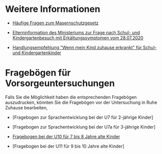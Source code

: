 # Weitere Informationen

* [Häufige Fragen zum Masernschutzgesetz](https://www.masernschutz.de/fileadmin/Masernschutzgesetz/Downloads/01-Merkblatt-Masernschutzgesetz-Eltern-VR4.pdf)

* [Elterninformation des Ministeriums zur Frage nach Schul- und Kindergartenbesuch mit Erkältungssymptomen vom 28.07.2020](https://www.mkffi.nrw/sites/default/files/asset/document/20200728_offizielle_information_land_nrw_krankheitssymptome.pdf)

* [Handlungsempfehlung "Wenn mein Kind zuhause erkrankt" für Schul- und Kindergartenkinder](https://www.schulministerium.nrw.de/themen/schulsystem/elterninfo-wenn-mein-kind-zuhause-erkrankt-handlungsempfehlung)



# Fragebögen für Vorsorgeuntersuchungen

Falls Sie die Möglichkeit haben die entsprechenden Fragebögen auszudrucken, könnten Sie die Fragebögen vor der Untersuchung in Ruhe Zuhause bearbeiten, 

* [Fragebogen zur Sprachentwicklung bei der U7 für 2-jährige Kinder]

* [Fragebogen zur Sprachentwicklung bei der U7a für 3-jährige Kinder] 

* [Fragebogen bei der U10 für 7 bis 8 Jahre alte Kinder](https://www.kinderaerzte-im-netz.de/media/54b7ee0433af613d8a0150bb/source/fragebogen_u10..pdf)

* [Fragebogen bei der U11 für 9 bis 10 Jahre alte Kinder]

